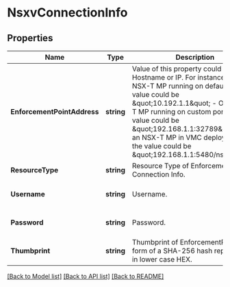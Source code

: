 # NsxvConnectionInfo

## Properties
Name | Type | Description | Notes
------------ | ------------- | ------------- | -------------
**EnforcementPointAddress** | **string** | Value of this property could be Hostname or IP. For instance: - On an NSX-T MP running on default port, the value could be \&quot;10.192.1.1\&quot; - On an NSX-T MP running on custom port, the value could be \&quot;192.168.1.1:32789\&quot; - On an NSX-T MP in VMC deployments, the value could be \&quot;192.168.1.1:5480/nsxapi\&quot;  | [default to null]
**ResourceType** | **string** | Resource Type of Enforcement Point Connection Info. | [default to null]
**Username** | **string** | Username. | [optional] [default to null]
**Password** | **string** | Password. | [optional] [default to null]
**Thumbprint** | **string** | Thumbprint of EnforcementPoint in the form of a SHA-256 hash represented in lower case HEX.  | [default to null]

[[Back to Model list]](../README.md#documentation-for-models) [[Back to API list]](../README.md#documentation-for-api-endpoints) [[Back to README]](../README.md)

